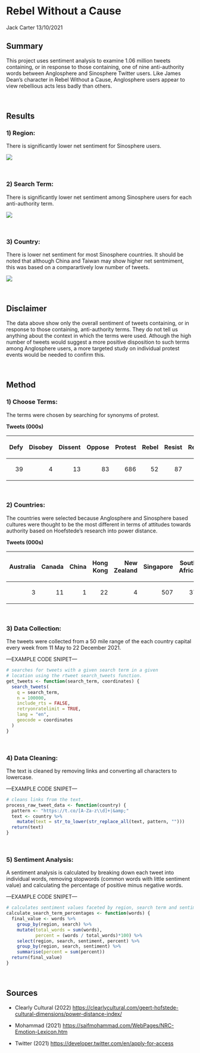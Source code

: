 Rebel Without a Cause
================
Jack Carter
13/10/2021

## **Summary**

This project uses sentiment analysis to examine 1.06 million tweets
containing, or in response to those containing, one of nine
anti-authority words between Anglosphere and Sinosphere Twitter users.
Like James Dean’s character in Rebel Without a Cause, Anglosphere users
appear to view rebellious acts less badly than others.

 

## Results

### **1) Region:**

There is significantly lower net sentiment for Sinosphere users.

![](Rebel-Without-a-Cause_files/figure-gfm/unnamed-chunk-1-1.png)<!-- -->

 

### **2) Search Term:**

There is significantly lower net sentiment among Sinosphere users for
each anti-authority term.

![](Rebel-Without-a-Cause_files/figure-gfm/unnamed-chunk-2-1.png)<!-- -->

 

### **3) Country:**

There is lower net sentiment for most Sinosphere countries. It should be
noted that although China and Taiwan may show higher net sentmiment,
this was based on a comparartively low number of tweets.

![](Rebel-Without-a-Cause_files/figure-gfm/unnamed-chunk-3-1.png)<!-- -->

 

## **Disclaimer**

The data above show only the overall sentiment of tweets containing, or
in response to those containing, anti-authority terms. They do not tell
us anything about the context in which the terms were used. Athough the
high number of tweets would suggest a more positive disposition to such
terms among Anglosphere users, a more targeted study on individual
protest events would be needed to confirm this.

 

## **Method**

### **1) Choose Terms:**

The terms were chosen by searching for synonyms of protest.

**Tweets (000s)**

<table>

<thead>

<tr>

<th style="text-align:right;">

Defy

</th>

<th style="text-align:right;">

Disobey

</th>

<th style="text-align:right;">

Dissent

</th>

<th style="text-align:right;">

Oppose

</th>

<th style="text-align:right;">

Protest

</th>

<th style="text-align:right;">

Rebel

</th>

<th style="text-align:right;">

Resist

</th>

<th style="text-align:right;">

Revolt

</th>

<th style="text-align:right;">

Riot

</th>

</tr>

</thead>

<tbody>

<tr>

<td style="text-align:right;">

39

</td>

<td style="text-align:right;">

4

</td>

<td style="text-align:right;">

13

</td>

<td style="text-align:right;">

83

</td>

<td style="text-align:right;">

686

</td>

<td style="text-align:right;">

52

</td>

<td style="text-align:right;">

87

</td>

<td style="text-align:right;">

19

</td>

<td style="text-align:right;">

80

</td>

</tr>

</tbody>

</table>

 

### **2) Countries:**

The countries were selected because Anglosphere and Sinosphere based
cultures were thought to be the most different in terms of attitudes
towards authority based on Hoefstede’s research into power distance.

**Tweets (000s)**

<table>

<thead>

<tr>

<th style="text-align:right;">

Australia

</th>

<th style="text-align:right;">

Canada

</th>

<th style="text-align:right;">

China

</th>

<th style="text-align:right;">

Hong Kong

</th>

<th style="text-align:right;">

New Zealand

</th>

<th style="text-align:right;">

Singapore

</th>

<th style="text-align:right;">

South Africa

</th>

<th style="text-align:right;">

South Korea

</th>

<th style="text-align:right;">

Taiwan

</th>

<th style="text-align:right;">

UK

</th>

<th style="text-align:right;">

US

</th>

<th style="text-align:right;">

Vietnam

</th>

</tr>

</thead>

<tbody>

<tr>

<td style="text-align:right;">

3

</td>

<td style="text-align:right;">

11

</td>

<td style="text-align:right;">

1

</td>

<td style="text-align:right;">

22

</td>

<td style="text-align:right;">

4

</td>

<td style="text-align:right;">

507

</td>

<td style="text-align:right;">

37

</td>

<td style="text-align:right;">

36

</td>

<td style="text-align:right;">

1

</td>

<td style="text-align:right;">

231

</td>

<td style="text-align:right;">

210

</td>

<td style="text-align:right;">

1

</td>

</tr>

</tbody>

</table>

 

### **3) Data Collection:**

The tweets were collected from a 50 mile range of the each country
capital every week from 11 May to 22 December 2021.

—EXAMPLE CODE SNIPET—

``` r
# searches for tweets with a given search term in a given 
# location using the rtweet search_tweets function. 
get_tweets <- function(search_term, coordinates) {
  search_tweets(
    q = search_term,
    n = 100000,
    include_rts = FALSE,
    retryonratelimit = TRUE,
    lang = "en",
    geocode = coordinates
  )
}
```

 

### **4) Data Cleaning:**

The text is cleaned by removing links and converting all characters to
lowercase.

—EXAMPLE CODE SNIPET—

``` r
# cleans links from the text. 
process_raw_tweet_data <- function(country) {
  pattern <- "https://t.co/[A-Za-z\\d]+|&amp;"
  text <- country %>%
    mutate(text = str_to_lower(str_replace_all(text, pattern, "")))
  return(text)
}
```

 

### **5) Sentiment Analysis:**

A sentiment analysis is calculated by breaking down each tweet into
individual words, removing stopwords (common words with little sentiment
value) and calculating the percentage of positive minus negative words.

—EXAMPLE CODE SNIPET—

``` r
# calculates sentiment values faceted by region, search term and sentiment type. 
calculate_search_term_percentages <- function(words) {
  final_value <- words %>%
    group_by(region, search) %>%
    mutate(total_words = sum(words),
           percent = (words / total_words)*100) %>%
    select(region, search, sentiment, percent) %>%
    group_by(region, search, sentiment) %>%
    summarise(percent = sum(percent))
  return(final_value)
}
```

 

## **Sources**

  - Clearly Cultural (2022)
    <https://clearlycultural.com/geert-hofstede-cultural-dimensions/power-distance-index/>

  - Mohammad (2021)
    <https://saifmohammad.com/WebPages/NRC-Emotion-Lexicon.htm>

  - Twitter (2021) <https://developer.twitter.com/en/apply-for-access>
